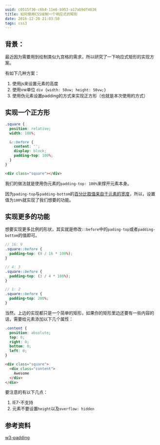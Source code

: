 ```yaml
---
uuid: c0515f30-c6b4-11e6-b953-a17ab9df4636
title: 如何使用CSS绘制一个响应式的矩形
date: 2016-12-20 21:03:50
tags: css3
---
```


## 背景：
最近因为需要用到绘制类似九宫格的需求，所以研究了一下响应式矩形的实现方案。
 
有如下几种方案：
1. 使用js来设置元素的高度
2. 使用vw单位 `div {width: 50vw; height: 50vw;}`
3. 使用伪元素设置padding的方式来实现正方形（也就是本次使用的方式）
<!-- more -->

## 实现一个正方形

```scss
.square {
  position: relative;
  width: 100%;

  &::before {
    content: '';
    display: block;
    padding-top: 100%;
  }
}
```
```html
<div class="square"></div>
```

我们的做法就是使用伪元素的`padding-top: 100%`来撑开元素本身。

因为`pading-top`与`padding-bottom`的[百分比取值来自于元素的宽度](https://www.w3.org/TR/css3-box/#namepadding-top)，所以，设置值为`100%`就实现了我们想要的功能。

## 实现更多的功能

想要实现更多比例的形状，其实就是修改`::before`中的`pading-top`或者`padding-bottom`的值即可。

```scss
// 16: 9
.square::before {
  padding-top: (9 / 16 * 100%);
}

// 4: 3
.square::before {
  padding-top: (3 / 4 * 100%);
}

// 1: 2
.square::before {
  padding-top: 200%;
}
```

当然，上边的实现都只是一个简单的矩形，如果你的矩形里边还要有一些内容的话，需要给元素添加以下几个属性：

```scss
.content {
  position: absolute;
  top: 0;
  right: 0;
  bottom: 0;
  left: 0;
}
```

```html
<div class="square">
  <div class="content">
    Awesome
  </div>
</div>
```

要注意的有以下几点：
1. IE7-不支持
2. 元素不要设置`height`以及`overflow: hidden`

## 参考资料

[w3-padding](https://www.w3.org/TR/css3-box/#namepadding-top)
